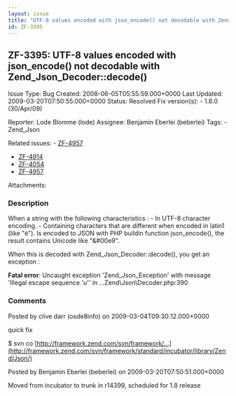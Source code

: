 ```yaml
---
layout: issue
title: "UTF-8 values encoded with json_encode() not decodable with Zend_Json_Decoder::decode()"
id: ZF-3395
---
```


ZF-3395: UTF-8 values encoded with json\_encode() not decodable with Zend\_Json\_Decoder::decode()
--------------------------------------------------------------------------------------------------

 Issue Type: Bug Created: 2008-06-05T05:55:59.000+0000 Last Updated: 2009-03-20T07:50:55.000+0000 Status: Resolved Fix version(s): - 1.8.0 (30/Apr/09)
 
 Reporter:  Lode Blomme (lode)  Assignee:  Benjamin Eberlei (beberlei)  Tags: - Zend\_Json
 
 Related issues: - [ZF-4957](/issues/browse/ZF-4957)
- [ZF-4914](/issues/browse/ZF-4914)
- [ZF-4054](/issues/browse/ZF-4054)
- [ZF-4957](/issues/browse/ZF-4957)
 
 Attachments: 
### Description

When a string with the following characteristics : - In UTF-8 character encoding. - Containing characters that are different when encoded in latin1 (like "é"). Is encoded to JSON with PHP buildin function json\_encode(), the result contains Unicode like "&#00e9".

When this is decoded with Zend\_Json\_Decoder::decode(), you get an exception :

**Fatal error**: Uncaught exception 'Zend\_Json\_Exception' with message 'Illegal escape sequence 'u'' in ...Zend\\Json\\Decoder.php:390

 

 

### Comments

Posted by clive darr (osde8info) on 2009-03-04T09:30:12.000+0000

quick fix

$ svn co [http://framework.zend.com/svn/framework/…](http://framework.zend.com/svn/framework/standard/incubator/library/Zend/Json/)

 

 

Posted by Benjamin Eberlei (beberlei) on 2009-03-20T07:50:51.000+0000

Moved from incubator to trunk in r14399, scheduled for 1.8 release

 

 